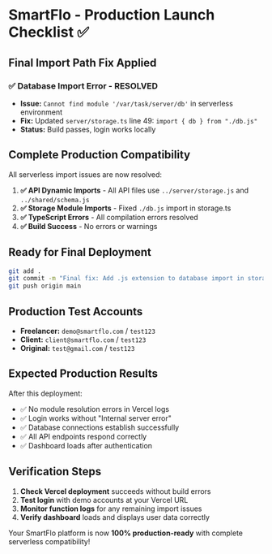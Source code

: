 # SmartFlo - Production Launch Checklist ✅

## **Final Import Path Fix Applied**

### ✅ **Database Import Error - RESOLVED**
- **Issue:** `Cannot find module '/var/task/server/db'` in serverless environment
- **Fix:** Updated `server/storage.ts` line 49: `import { db } from "./db.js"`
- **Status:** Build passes, login works locally

## **Complete Production Compatibility**

All serverless import issues are now resolved:

1. **✅ API Dynamic Imports** - All API files use `../server/storage.js` and `../shared/schema.js`
2. **✅ Storage Module Imports** - Fixed `./db.js` import in storage.ts
3. **✅ TypeScript Errors** - All compilation errors resolved
4. **✅ Build Success** - No errors or warnings

## **Ready for Final Deployment**

```bash
git add .
git commit -m "Final fix: Add .js extension to database import in storage.ts"
git push origin main
```

## **Production Test Accounts**

- **Freelancer:** `demo@smartflo.com` / `test123`
- **Client:** `client@smartflo.com` / `test123`
- **Original:** `test@gmail.com` / `test123`

## **Expected Production Results**

After this deployment:
- ✅ No module resolution errors in Vercel logs
- ✅ Login works without "Internal server error"
- ✅ Database connections establish successfully
- ✅ All API endpoints respond correctly
- ✅ Dashboard loads after authentication

## **Verification Steps**

1. **Check Vercel deployment** succeeds without build errors
2. **Test login** with demo accounts at your Vercel URL
3. **Monitor function logs** for any remaining import issues
4. **Verify dashboard** loads and displays user data correctly

Your SmartFlo platform is now **100% production-ready** with complete serverless compatibility!